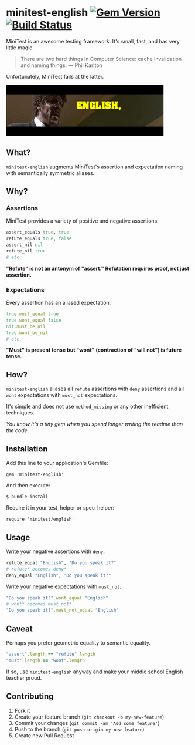 # minitest-english [![Gem Version](https://badge.fury.io/rb/minitest-english.png)](https://rubygems.org/gems/minitest-english) [![Build Status](https://travis-ci.org/domkm/minitest-english.png)](https://travis-ci.org/domkm/minitest-english)

MiniTest is an awesome testing framework. It's small, fast, and has very little magic.

> There are two hard things in Computer Science: cache invalidation and naming things.
> — Phil Karlton

Unfortunately, MiniTest fails at the latter. 

![Pulp Fiction](pulp_fiction.gif)

## What?

`minitest-english` augments MiniTest's assertion and expectation naming with semantically symmetric aliases.

## Why?
 
### Assertions

MiniTest provides a variety of positive and negative assertions:

```ruby
assert_equals true, true
refute_equals true, false
assert_nil nil
refute_nil true
# etc.
```

__"Refute" is not an antonym of "assert." Refutation requires proof, not just assertion.__

### Expectations

Every assertion has an aliased expectation:

```ruby
true.must_equal true
true.wont_equal false
nil.must_be_nil
true.wont_be_nil
# etc.
```

__"Must" is present tense but "wont" (contraction of "will not") is future tense.__

## How?

`minitest-english` aliases all `refute` assertions with `deny` assertions and all `wont` expectations with `must_not` expectations.

It's simple and does not use `method_missing` or any other inefficient techniques.

_You know it's a tiny gem when you spend longer writing the readme than the code._


## Installation

Add this line to your application's Gemfile:

    gem 'minitest-english'

And then execute:

    $ bundle install

Require it in your test_helper or spec_helper:

    require 'minitest/english'

## Usage

Write your negative assertions with `deny`.
```ruby
refute_equal "English", "Do you speak it?"
# refute* becomes deny*
deny_equal "English", "Do you speak it?"
```

Write your negative expectations with `must_not`.
```ruby
"Do you speak it?".wont_equal "English"
# wont* becomes must_not*
"Do you speak it?".must_not_equal "English"
```

## Caveat

Perhaps you prefer geometric equality to semantic equality. 

```ruby
"assert".length == "refute".length
"must".length == "wont".length
```

If so, use `minitest-english` anyway and make your middle school English teacher proud.


## Contributing

1. Fork it
2. Create your feature branch (`git checkout -b my-new-feature`)
3. Commit your changes (`git commit -am 'Add some feature'`)
4. Push to the branch (`git push origin my-new-feature`)
5. Create new Pull Request
